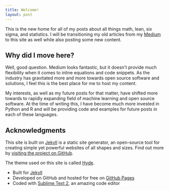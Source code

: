 ```yaml
---
title: Welcome!
layout: post
---
```


This is the new home for all of my posts about all things math, lean, six sigma, and statistics. I will be transitioning my old articles from my [Medium](https://medium.com/@mattrauch) to this site as well while also posting some new content.

## Why did I move here?
Well, good question. Medium looks fantastic, but it doesn't provide much flexibility when it comes to inline equations and code snippets. As the industry has gravitated more and more towards open source software and solutions, I feel this is the best place for me to host my content. 

My interests, as well as my future posts for that matter, have shifted more towards to rapidly expanding field of machine learning and open source software. At the time of writing this, I have become much more invested in Python and R and will be providing code and examples for future posts in each of these languages.

## Acknowledgments

This site is built on [Jekyll](http://jekyllrb.com) is a static site generator, an open-source tool for creating simple yet powerful websites of all shapes and sizes. Find out more by [visiting the project on GitHub](https://github.com/mojombo/jekyll).

The theme used on this site is called [Hyde](https://github.com/poole/hyde).
* Built for [Jekyll](http://jekyllrb.com)
* Developed on GitHub and hosted for free on [GitHub Pages](https://pages.github.com)
* Coded with [Sublime Text 2](http://sublimetext.com), an amazing code editor